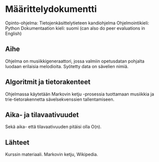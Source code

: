 # Määrittelydokumentti

Opinto-ohjelma: Tietojenkäsittelytieteen kandiohjelma
Ohjelmointikieli: Python
Dokumentaation kieli: suomi (can also do peer evaluations in English)

## Aihe

Ohjelma on musiikkigeneraattori, jossa valmiin opetusdatan pohjalta luodaan erilaisia melodioita. Syötetty data on sävelien nimiä.

## Algoritmit ja tietorakenteet

Ohjelmassa käytetään Markovin ketju -prosessia tuottamaan musiikkia ja trie-tietorakennetta sävelsekvenssien tallentamiseen.

## Aika- ja tilavaativuudet

Sekä aika- että tilavaativuuden pitäisi olla O(n).

## Lähteet

Kurssin materiaali. Markovin ketju, Wikipedia.
